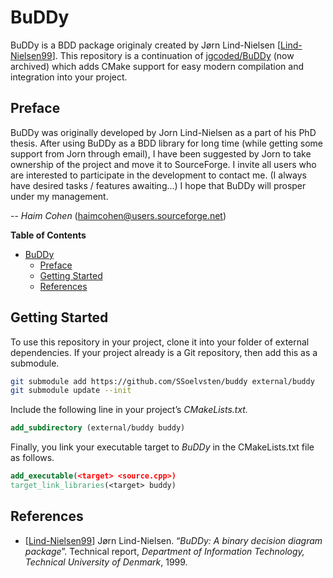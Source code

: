 # BuDDy

BuDDy is a BDD package originaly created by Jørn Lind-Nielsen
[[Lind-Nielsen99](#references)]. This repository is a continuation of
[jgcoded/BuDDy](https://github.com/jgcoded/BuDDy) (now archived) which adds
CMake support for easy modern compilation and integration into your project.

## Preface

BuDDy was originally developed by Jorn Lind-Nielsen as a part of his PhD thesis.
After using BuDDy as a BDD library for long time (while getting some support
from Jorn through email), I have been suggested by Jorn to take ownership of the
project and move it to SourceForge. I invite all users who are interested to
participate in the development to contact me. (I always have desired tasks /
features awaiting...) I hope that BuDDy will prosper under my management.

-- _Haim Cohen_ (haimcohen@users.sourceforge.net)

<!-- markdown-toc start - Don't edit this section. Run M-x markdown-toc-refresh-toc -->
**Table of Contents**

- [BuDDy](#buddy)
    - [Preface](#preface)
    - [Getting Started](#getting-started)
    - [References](#references)

<!-- markdown-toc end -->

## Getting Started

To use this repository in your project, clone it into your folder of external
dependencies. If your project already is a Git repository, then add this as
a submodule.

```bash
git submodule add https://github.com/SSoelvsten/buddy external/buddy
git submodule update --init
```

Include the following line in your project’s _CMakeLists.txt._

```cmake
add_subdirectory (external/buddy buddy)
```

Finally, you link your executable target to _BuDDy_ in the CMakeLists.txt file as follows.

```cmake
add_executable(<target> <source.cpp>)
target_link_libraries(<target> buddy)
```

## References

- [[Lind-Nielsen99](http://www.itu.dk/research/buddy/)]
  Jørn Lind-Nielsen. “_BuDDy: A binary decision diagram package_”. Technical
  report, _Department of Information Technology, Technical University of
  Denmark_, 1999.
